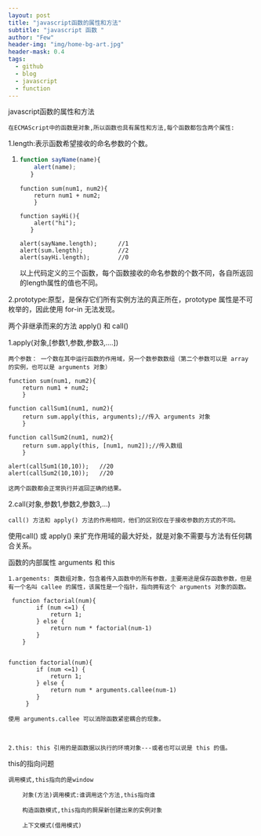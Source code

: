 ```yaml
---
layout: post
title: "javascript函数的属性和方法"
subtitle: "javascript 函数 "
author: "Few"
header-img: "img/home-bg-art.jpg"
header-mask: 0.4
tags:
  - github
  - blog
  - javascript
  - function
---
```




javascript函数的属性和方法

	在ECMAScript中的函数是对象,所以函数也具有属性和方法,每个函数都包含两个属性:

1.length:表示函数希望接收的命名参数的个数。

 1.  ```javascript
     function sayName(name){
         alert(name);
     	}
     ```

     ```
     function sum(num1, num2){
         return num1 + num2;
         }
     ```

     ```
     function sayHi(){
         alert("hi");
     	}
     ```

     ```
     alert(sayName.length);      //1
     alert(sum.length);          //2
     alert(sayHi.length);        //0
     ```

     以上代码定义的三个函数，每个函数接收的命名参数的个数不同，各自所返回的length属性的值也不同。



2.prototype:原型，是保存它们所有实例方法的真正所在，prototype 属性是不可枚举的，因此使用 for-in 无法发现。



两个非继承而来的方法 apply() 和 call()

1.apply(对象,[参数1,参数,参数3,....]) 

	两个参数： 一个数在其中运行函数的作用域，另一个数参数数组（第二个参数可以是 array 的实例，也可以是 arguments 对象）

```
function sum(num1, num2){
    return num1 + num2;
    }
```

```
function callSum1(num1, num2){
    return sum.apply(this, arguments);//传入 arguments 对象
	}
```

```
function callSum2(num1, num2){
    return sum.apply(this, [num1, num2]);//传入数组
    }
```

```
alert(callSum1(10,10));   //20
alert(callSum2(10,10));   //20
```

	这两个函数都会正常执行并返回正确的结果。
2.call(对象,参数1,参数2,参数3,...)

	call() 方法和 apply() 方法的作用相同，他们的区别仅在于接收参数的方式的不同。

  使用call() 或 apply() 来扩充作用域的最大好处，就是对象不需要与方法有任何耦合关系。



函数的内部属性 arguments 和 this

	1.argements: 类数组对象，包含着传入函数中的所有参数，主要用途是保存函数参数，但是有一个名叫 callee 的属性，该属性是一个指针，指向拥有这个 arguments 对象的函数。

```
 function factorial(num){
        if (num <=1) {
            return 1;
        } else {
            return num * factorial(num-1)
        }
    }
```

```

function factorial(num){
        if (num <=1) {
            return 1;
        } else {
            return num * arguments.callee(num-1)
        } 
     } 
```

	使用 arguments.callee 可以消除函数紧密耦合的现象。

	

	2.this: this 引用的是函数据以执行的环境对象---或者也可以说是 this 的值。

this的指向问题

	调用模式,this指向的是window

        对象(方法)调用模式:谁调用这个方法,this指向谁

        构造函数模式,this指向的屙屎新创建出来的实例对象

        上下文模式(借用模式)





	



	 
